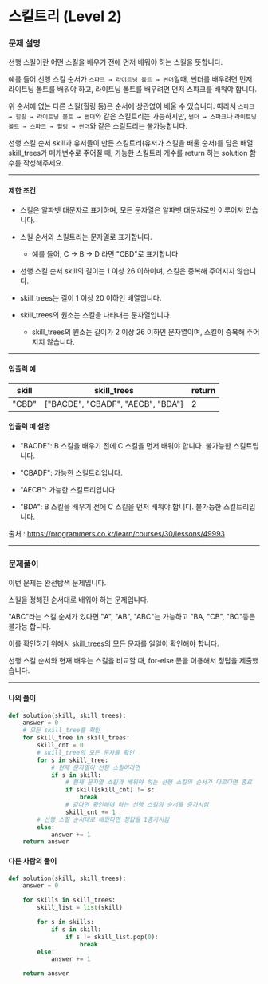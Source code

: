 # 스킬트리 (Level 2)

### 문제 설명

선행 스킬이란 어떤 스킬을 배우기 전에 먼저 배워야 하는 스킬을 뜻합니다.   

예를 들어 선행 스킬 순서가 `스파크 → 라이트닝 볼트 → 썬더`일때, 썬더를 배우려면 먼저 라이트닝 볼트를 배워야 하고, 라이트닝 볼트를 배우려면 먼저 스파크를 배워야 합니다.   

위 순서에 없는 다른 스킬(힐링 등)은 순서에 상관없이 배울 수 있습니다. 따라서 `스파크 → 힐링 → 라이트닝 볼트 → 썬더`와 같은 스킬트리는 가능하지만, `썬더 → 스파크`나 `라이트닝 볼트 → 스파크 → 힐링 → 썬더`와 같은 스킬트리는 불가능합니다.   

선행 스킬 순서 skill과 유저들이 만든 스킬트리(유저가 스킬을 배울 순서)를 담은 배열 skill_trees가 매개변수로 주어질 때, 가능한 스킬트리 개수를 return 하는 solution 함수를 작성해주세요.   

---

#### 제한 조건

* 스킬은 알파벳 대문자로 표기하며, 모든 문자열은 알파벳 대문자로만 이루어져 있습니다.

* 스킬 순서와 스킬트리는 문자열로 표기합니다.
    * 예를 들어, C → B → D 라면 "CBD"로 표기합니다

* 선행 스킬 순서 skill의 길이는 1 이상 26 이하이며, 스킬은 중복해 주어지지 않습니다.

* skill_trees는 길이 1 이상 20 이하인 배열입니다.

* skill_trees의 원소는 스킬을 나타내는 문자열입니다.
    * skill_trees의 원소는 길이가 2 이상 26 이하인 문자열이며, 스킬이 중복해 주어지지 않습니다.

---

#### 입출력 예

|skill|	skill_trees|	return|
|-|-|-|
|"CBD"|\["BACDE", "CBADF", "AECB", "BDA"]|	2|

#### 입출력 예 설명

* "BACDE": B 스킬을 배우기 전에 C 스킬을 먼저 배워야 합니다. 불가능한 스킬트립니다.

* "CBADF": 가능한 스킬트리입니다.

* "AECB": 가능한 스킬트리입니다.

* "BDA": B 스킬을 배우기 전에 C 스킬을 먼저 배워야 합니다. 불가능한 스킬트리입니다.  

출처 : https://programmers.co.kr/learn/courses/30/lessons/49993

---

### 문제풀이

이번 문제는 완전탐색 문제입니다.   

스킬을 정해진 순서대로 배워야 하는 문제입니다.   

"ABC"라는 스킬 순서가 있다면 "A", "AB", "ABC"는 가능하고 "BA, "CB", "BC"등은 불가능 합니다.    

이를 확인하기 위해서 skill_trees의 모든 문자를 일일이 확인해야 합니다.   

선행 스킬 순서와 현재 배우는 스킬을 비교할 때, for-else 문을 이용해서 정답을 제출했습니다.   

---

#### 나의 풀이

~~~python
def solution(skill, skill_trees):
    answer = 0
    # 모든 skill_tree를 확인
    for skill_tree in skill_trees:
        skill_cnt = 0
        # skill_tree의 모든 문자를 확인
        for s in skill_tree:
            # 현재 문자열이 선행 스킬이라면
            if s in skill:
                # 현재 문자열 스킬과 배워야 하는 선행 스킬의 순서가 다르다면 종료
                if skill[skill_cnt] != s:
                    break
                # 같다면 확인해야 하는 선행 스킬의 순서를 증가시킴
                skill_cnt += 1
        # 선행 스킬 순서대로 배웠다면 정답을 1증가시킴
        else:
            answer += 1
    return answer
~~~

#### 다른 사람의 풀이

~~~python
def solution(skill, skill_trees):
    answer = 0

    for skills in skill_trees:
        skill_list = list(skill)

        for s in skills:
            if s in skill:
                if s != skill_list.pop(0):
                    break
        else:
            answer += 1

    return answer
~~~
